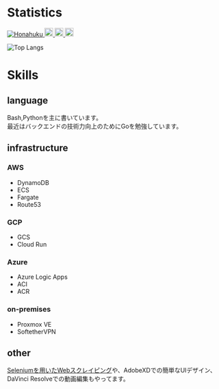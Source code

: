 # Statistics
<a href="https://github.com/Honahuku/">
    <img src="https://komarev.com/ghpvc/?username=Honahuku" alt="Honahuku" />
  </a>
  <a href="http://twitter.com/yosuke_yamakawa">
    <img height="20" src="https://img.shields.io/twitter/follow/yosuke_yamakawa?label=Twitter&logo=twitter&style=flat" />
  </a>
  <a href="http://qiita.com/honahuku">
    <img height="20" src="https://qiita-badge.apiapi.app/s/honahuku/posts.svg" />
  </a>
  <a href="http://qiita.com/honahuku">
    <img height="20" src="https://qiita-badge.apiapi.app/s/honahuku/contributions.svg" />
  </a>
  

![Top Langs](https://github-readme-stats.vercel.app/api/top-langs/?username=Honahuku&count_private=true&exclude_repo=honahuku-blog-and-portfolio)

<!-- ![Honahuku's GitHub stats](https://github-readme-stats.vercel.app/api?username=Honahuku&show=issues&show_icons=true&count_private=true) -->

<!-- ![](https://github-profile-summary-cards.vercel.app/api/cards/profile-details?username=Honahuku&theme=solarized) -->

# Skills
## language
Bash,Pythonを主に書いています。<br>
最近はバックエンドの技術力向上のためにGoを勉強しています。<br>

## infrastructure
### AWS
- DynamoDB
- ECS
- Fargate
- Route53

### GCP
- GCS
- Cloud Run

### Azure
- Azure Logic Apps
- ACI
- ACR

### on-premises
- Proxmox VE
- SoftetherVPN

## other
[Seleniumを用いたWebスクレイピング](https://github.com/Honahuku/Selenium-Automation)や、AdobeXDでの簡単なUIデザイン、DaVinci Resolveでの動画編集もやってます。<br>
